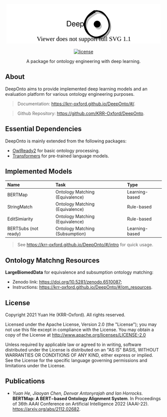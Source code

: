 <!---
Copyright 2021 Yuan He (KRR-Oxford). All rights reserved.

Licensed under the Apache License, Version 2.0 (the "License");
you may not use this file except in compliance with the License.
You may obtain a copy of the License at

    http://www.apache.org/licenses/LICENSE-2.0

Unless required by applicable law or agreed to in writing, software
distributed under the License is distributed on an "AS IS" BASIS,
WITHOUT WARRANTIES OR CONDITIONS OF ANY KIND, either express or implied.
See the License for the specific language governing permissions and
limitations under the License.
-->

<p align="center">
  <a href="https://krr-oxford.github.io/DeepOnto/">
    <img alt="deeponto" src="https://raw.githubusercontent.com/KRR-Oxford/DeepOnto/main/docs/images/icon.svg">
  </a>
</p>

<p align="center">
    <a href="https://github.com/KRR-Oxford/DeepOnto/blob/main/LICENSE">
        <img alt="license" src="https://img.shields.io/github/license/KRR-Oxford/DeepOnto">
    </a>
</p>

<p align="center">
  A package for ontology engineering with deep learning. 
</p>

## About <!-- {docsify-ignore} -->

DeepOnto aims to provide implemented deep learning models and an evaluation platform for various ontology engineering purposes. 

> Documentation: https://krr-oxford.github.io/DeepOnto/#/.

> Github Repository: https://github.com/KRR-Oxford/DeepOnto.

## Essential Dependencies

DeepOnto is mainly extended from the following packages:

- [OwlReady2](https://owlready2.readthedocs.io/) for basic ontology processing.
- [Transformers](https://github.com/huggingface/transformers) for pre-trained language models.

## Implemented Models

| Name                 | Task                            | Type              |
| :-------------       | :---------------                | :--------------   |
| BERTMap              | Ontology Matching (Equivalence) | Learning-based    |
| StringMatch          | Ontology Matching (Equivalence) | Rule-based        |
| EditSimiarity        | Ontology Matching (Equivalence) | Rule-based        |
| BERTSubs (not ready) | Ontology Matching (Subsumption) | Learning-based    |

> See https://krr-oxford.github.io/DeepOnto/#/intro for quick usage.

## Ontology Matchng Resources

**LargeBiomedData** for equivalence and subsumption ontology matching:
-  Zenodo link: https://doi.org/10.5281/zenodo.6510087;
-  Instructions: https://krr-oxford.github.io/DeepOnto/#/om_resources.

## License

Copyright 2021 Yuan He (KRR-Oxford). All rights reserved.

Licensed under the Apache License, Version 2.0 (the "License");
you may not use this file except in compliance with the License.
You may obtain a copy of the License at http://www.apache.org/licenses/LICENSE-2.0

Unless required by applicable law or agreed to in writing, software
distributed under the License is distributed on an "AS IS" BASIS,
WITHOUT WARRANTIES OR CONDITIONS OF ANY KIND, either express or implied.
See the License for the specific language governing permissions and
limitations under the License.

## Publications

- *Yuan He‚ Jiaoyan Chen‚ Denvar Antonyrajah and Ian Horrocks.* **BERTMap: A BERT−based Ontology Alignment System**. In Proceedings of 36th AAAI Conference on Artificial Intelligence 2022 (AAAI-22). https://arxiv.org/abs/2112.02682.
